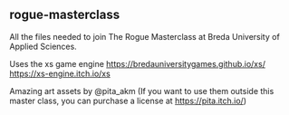 ## rogue-masterclass

All the files needed to join The Rogue Masterclass at Breda University of Applied Sciences.

Uses the xs game engine https://bredauniversitygames.github.io/xs/ https://xs-engine.itch.io/xs

Amazing art assets by @pita_akm (If you want to use them outside this master class, you can purchase a license at https://pita.itch.io/)

